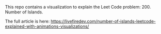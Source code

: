 This repo contains a visualization to explain the Leet Code problem: 200. Number of Islands.

The full article is here: https://livefiredev.com/number-of-islands-leetcode-explained-with-animations-visualizations/